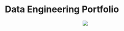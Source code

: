 # Data Engineering Portfolio

<center>
    <img src="https://github.com/claydoers/Portfolio/assets/109707159/6b5ee61b-d323-4ede-abdd-ea783ce06936">
</center>


